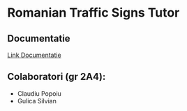 # Romanian Traffic Signs Tutor

## Documentatie
[Link Documentatie](https://silviangulica.github.io/web-project-rot/documentation/docs.html)

## Colaboratori (gr 2A4): 
* Claudiu Popoiu
* Gulica Silvian

